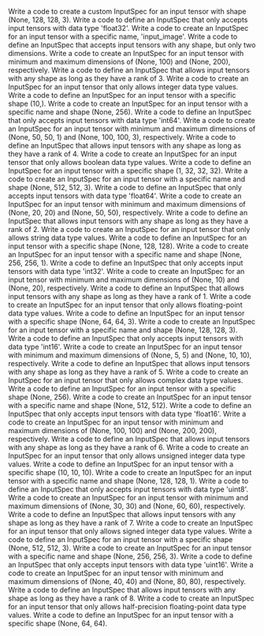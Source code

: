 Write a code to create a custom InputSpec for an input tensor with shape (None, 128, 128, 3).
Write a code to define an InputSpec that only accepts input tensors with data type 'float32'.
Write a code to create an InputSpec for an input tensor with a specific name, 'input_image'.
Write a code to define an InputSpec that accepts input tensors with any shape, but only two dimensions.
Write a code to create an InputSpec for an input tensor with minimum and maximum dimensions of (None, 100) and (None, 200), respectively.
Write a code to define an InputSpec that allows input tensors with any shape as long as they have a rank of 3.
Write a code to create an InputSpec for an input tensor that only allows integer data type values.
Write a code to define an InputSpec for an input tensor with a specific shape (10,).
Write a code to create an InputSpec for an input tensor with a specific name and shape (None, 256).
Write a code to define an InputSpec that only accepts input tensors with data type 'int64'.
Write a code to create an InputSpec for an input tensor with minimum and maximum dimensions of (None, 50, 50, 1) and (None, 100, 100, 3), respectively.
Write a code to define an InputSpec that allows input tensors with any shape as long as they have a rank of 4.
Write a code to create an InputSpec for an input tensor that only allows boolean data type values.
Write a code to define an InputSpec for an input tensor with a specific shape (1, 32, 32, 32).
Write a code to create an InputSpec for an input tensor with a specific name and shape (None, 512, 512, 3).
Write a code to define an InputSpec that only accepts input tensors with data type 'float64'.
Write a code to create an InputSpec for an input tensor with minimum and maximum dimensions of (None, 20, 20) and (None, 50, 50), respectively.
Write a code to define an InputSpec that allows input tensors with any shape as long as they have a rank of 2.
Write a code to create an InputSpec for an input tensor that only allows string data type values.
Write a code to define an InputSpec for an input tensor with a specific shape (None, 128, 128).
Write a code to create an InputSpec for an input tensor with a specific name and shape (None, 256, 256, 1).
Write a code to define an InputSpec that only accepts input tensors with data type 'int32'.
Write a code to create an InputSpec for an input tensor with minimum and maximum dimensions of (None, 10) and (None, 20), respectively.
Write a code to define an InputSpec that allows input tensors with any shape as long as they have a rank of 1.
Write a code to create an InputSpec for an input tensor that only allows floating-point data type values.
Write a code to define an InputSpec for an input tensor with a specific shape (None, 64, 64, 3).
Write a code to create an InputSpec for an input tensor with a specific name and shape (None, 128, 128, 3).
Write a code to define an InputSpec that only accepts input tensors with data type 'int16'.
Write a code to create an InputSpec for an input tensor with minimum and maximum dimensions of (None, 5, 5) and (None, 10, 10), respectively.
Write a code to define an InputSpec that allows input tensors with any shape as long as they have a rank of 5.
Write a code to create an InputSpec for an input tensor that only allows complex data type values.
Write a code to define an InputSpec for an input tensor with a specific shape (None, 256).
Write a code to create an InputSpec for an input tensor with a specific name and shape (None, 512, 512).
Write a code to define an InputSpec that only accepts input tensors with data type 'float16'.
Write a code to create an InputSpec for an input tensor with minimum and maximum dimensions of (None, 100, 100) and (None, 200, 200), respectively.
Write a code to define an InputSpec that allows input tensors with any shape as long as they have a rank of 6.
Write a code to create an InputSpec for an input tensor that only allows unsigned integer data type values.
Write a code to define an InputSpec for an input tensor with a specific shape (10, 10, 10).
Write a code to create an InputSpec for an input tensor with a specific name and shape (None, 128, 128, 1).
Write a code to define an InputSpec that only accepts input tensors with data type 'uint8'.
Write a code to create an InputSpec for an input tensor with minimum and maximum dimensions of (None, 30, 30) and (None, 60, 60), respectively.
Write a code to define an InputSpec that allows input tensors with any shape as long as they have a rank of 7.
Write a code to create an InputSpec for an input tensor that only allows signed integer data type values.
Write a code to define an InputSpec for an input tensor with a specific shape (None, 512, 512, 3).
Write a code to create an InputSpec for an input tensor with a specific name and shape (None, 256, 256, 3).
Write a code to define an InputSpec that only accepts input tensors with data type 'uint16'.
Write a code to create an InputSpec for an input tensor with minimum and maximum dimensions of (None, 40, 40) and (None, 80, 80), respectively.
Write a code to define an InputSpec that allows input tensors with any shape as long as they have a rank of 8.
Write a code to create an InputSpec for an input tensor that only allows half-precision floating-point data type values.
Write a code to define an InputSpec for an input tensor with a specific shape (None, 64, 64).